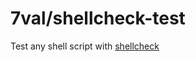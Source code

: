 # 7val/shellcheck-test

Test any shell script with [shellcheck][0]

[0]: https://github.com/koalaman/shellcheck
